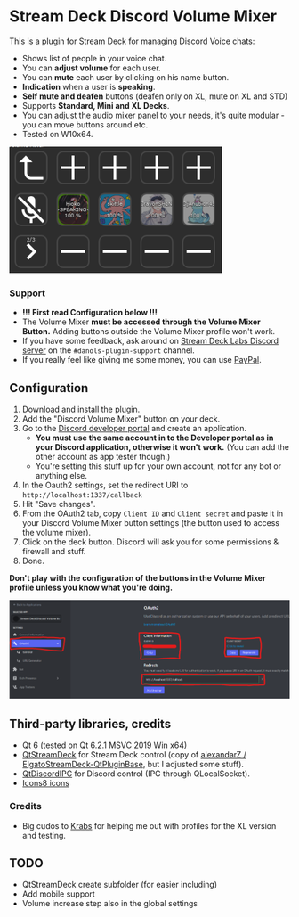 # Stream Deck Discord Volume Mixer
This is a plugin for Stream Deck for managing Discord Voice chats:
* Shows list of people in your voice chat.
* You can **adjust volume** for each user.
* You can **mute** each user by clicking on his name button.
* **Indication** when a user is **speaking**.
* **Self mute and deafen** buttons (deafen only on XL, mute on XL and STD)
* Supports **Standard, Mini and XL Decks**.
* You can adjust the audio mixer panel to your needs, it's quite modular - you can move buttons around etc.
* Tested on W10x64.

![](etc/sshot.png)

### Support
* **!!! First read Configuration below !!!**
* The Volume Mixer **must be accessed through the Volume Mixer Button.** Adding buttons outside the Volume Mixer profile won't work.
* If you have some feedback, ask around on [Stream Deck Labs Discord server](https://discord.com/invite/294BQE6Xdp) on the `#danols-plugin-support` channel.
* If you really feel like giving me some money, you can use [PayPal](https://www.paypal.com/donate/?hosted_button_id=QZC5P67TBTRX6).

## Configuration
1. Download and install the plugin.
2. Add the "Discord Volume Mixer" button on your deck.
3. Go to the [Discord developer portal](https://discordapp.com/developers) and create an application.
   * **You must use the same account in to the Developer portal as in your Discord application, otherwise it won't work.** (You can add the other account as app tester though.)
   * You're setting this stuff up for your own account, not for any bot or anything else.
4. In the Oauth2 settings, set the redirect URI to `http://localhost:1337/callback`
5. Hit "Save changes".
6. From the OAuth2 tab, copy `Client ID` and `Client secret` and paste it in your Discord Volume Mixer button settings (the button used to access the volume mixer).
7. Click on the deck button. Discord will ask you for some permissions & firewall and stuff.
8. Done.

**Don't play with the configuration of the buttons in the Volume Mixer profile unless you know what you're doing.**

![](etc/oauth.png)

## Third-party libraries, credits
* Qt 6 (tested on Qt 6.2.1 MSVC 2019 Win x64)
* [QtStreamDeck](https://github.com/CZDanol/QtStreamDeck) for Stream Deck control (copy of [alexandarZ / ElgatoStreamDeck-QtPluginBase](https://github.com/alexandarZ/ElgatoStreamDeck-QtPluginBase), but I adjusted some stuff).
* [QtDiscordIPC](https://github.com/CZDanol/QtDiscordIPC/) for Discord control (IPC through QLocalSocket).
* [Icons8 icons](https://icons8.com/)

### Credits
* Big cudos to [Krabs](https://github.com/krabs-github) for helping me out with profiles for the XL version and testing.

## TODO
* QtStreamDeck create subfolder (for easier including)
* Add mobile support
* Volume increase step also in the global settings
